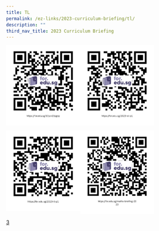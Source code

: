 ```yaml
---
title: TL
permalink: /ez-links/2023-curriculum-briefing/tl/
description: ""
third_nav_title: 2023 Curriculum Briefing
---
```

<p><a href="https://www.ezhishi.net/CKPSebook2022/">
<img style="width:40%" align=left src="/images/tl1.png">
</a></p>

<p><a href="https://www.ezhishi.net/CKPSebook2022/">
<img style="width:40%" align=left src="/images/tl2.png">
</a></p>
<br clear=left>

<p><a href="https://www.ezhishi.net/CKPSebook2022/">
<img style="width:40%" align=left src="/images/tl3.png">
</a></p>

<p><a href="https://www.ezhishi.net/CKPSebook2022/">
<img style="width:40%" align=left src="/images/tl4.png">
</a></p>
<br clear=left>

[3](/files/2023-tl-p1.pdf)